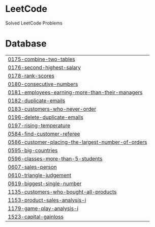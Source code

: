 # LeetCode
Solved LeetCode Problems


# Database
|  |
| ------- |
| [0175-combine-two-tables](https://github.com/S-Azim36/LeetCode/tree/master/0175-combine-two-tables) |
| [0176-second-highest-salary](https://github.com/S-Azim36/LeetCode/tree/master/0176-second-highest-salary) |
| [0178-rank-scores](https://github.com/S-Azim36/LeetCode/tree/master/0178-rank-scores) |
| [0180-consecutive-numbers](https://github.com/S-Azim36/LeetCode/tree/master/0180-consecutive-numbers) |
| [0181-employees-earning-more-than-their-managers](https://github.com/S-Azim36/LeetCode/tree/master/0181-employees-earning-more-than-their-managers) |
| [0182-duplicate-emails](https://github.com/S-Azim36/LeetCode/tree/master/0182-duplicate-emails) |
| [0183-customers-who-never-order](https://github.com/S-Azim36/LeetCode/tree/master/0183-customers-who-never-order) |
| [0196-delete-duplicate-emails](https://github.com/S-Azim36/LeetCode/tree/master/0196-delete-duplicate-emails) |
| [0197-rising-temperature](https://github.com/S-Azim36/LeetCode/tree/master/0197-rising-temperature) |
| [0584-find-customer-referee](https://github.com/S-Azim36/LeetCode/tree/master/0584-find-customer-referee) |
| [0586-customer-placing-the-largest-number-of-orders](https://github.com/S-Azim36/LeetCode/tree/master/0586-customer-placing-the-largest-number-of-orders) |
| [0595-big-countries](https://github.com/S-Azim36/LeetCode/tree/master/0595-big-countries) |
| [0596-classes-more-than-5-students](https://github.com/S-Azim36/LeetCode/tree/master/0596-classes-more-than-5-students) |
| [0607-sales-person](https://github.com/S-Azim36/LeetCode/tree/master/0607-sales-person) |
| [0610-triangle-judgement](https://github.com/S-Azim36/LeetCode/tree/master/0610-triangle-judgement) |
| [0619-biggest-single-number](https://github.com/S-Azim36/LeetCode/tree/master/0619-biggest-single-number) |
| [1135-customers-who-bought-all-products](https://github.com/S-Azim36/LeetCode/tree/master/1135-customers-who-bought-all-products) |
| [1153-product-sales-analysis-i](https://github.com/S-Azim36/LeetCode/tree/master/1153-product-sales-analysis-i) |
| [1179-game-play-analysis-i](https://github.com/S-Azim36/LeetCode/tree/master/1179-game-play-analysis-i) |
| [1523-capital-gainloss](https://github.com/S-Azim36/LeetCode/tree/master/1523-capital-gainloss) |